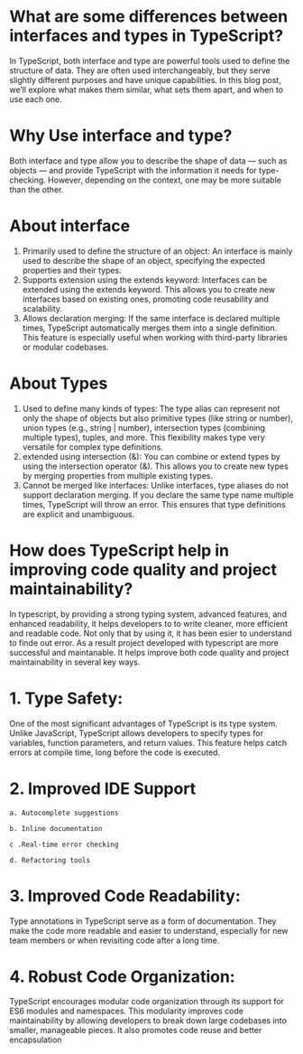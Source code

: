 # What are some differences between interfaces and types in TypeScript?

 In TypeScript, both interface and type are powerful tools used to define the structure of data. They are often used interchangeably, but they serve slightly different purposes and have unique capabilities. In this blog post, we’ll explore what makes them similar, what sets them apart, and when to use each one.

# Why Use interface and type?

Both interface and type allow you to describe the shape of data — such as objects — and provide TypeScript with the information it needs for type-checking. However, depending on the context, one may be more suitable than the other.


# About interface

1. Primarily used to define the structure of an object:
   An interface is mainly used to describe the shape of an object, specifying the expected properties and their types.
2. Supports extension using the extends keyword:
    Interfaces can be extended using the extends keyword. This allows you to create new interfaces based on existing ones, promoting code reusability and scalability.
3. Allows declaration merging:
    If the same interface is declared multiple times, TypeScript automatically merges them into a single definition. This feature is especially useful when working with third-party libraries or modular codebases.




# About Types

1. Used to define many kinds of types:
    The type alias can represent not only the shape of objects but also primitive types (like string or number), union types (e.g., string | number), intersection types (combining multiple types), tuples, and more. This flexibility makes type very versatile for complex type definitions.
2. extended using intersection (&):
    You can combine or extend types by using the intersection operator (&). This allows you to create new types by merging properties from multiple existing types.
3. Cannot be merged like interfaces:
    Unlike interfaces, type aliases do not support declaration merging. If you declare the same type name multiple times, TypeScript will throw an error. This ensures that type definitions are explicit and unambiguous.



# How does TypeScript help in improving code quality and project maintainability?

In typescript, by providing a strong typing system, advanced features, and enhanced readability, it helps developers to to write cleaner, more efficient and readable code. Not only that by using it, it has been esier to understand to finde out error. As a result project developed with typescript are more successful and maintanable. It helps improve both code quality and project maintainability in several key ways.

# 1. Type Safety:

One of the most significant advantages of TypeScript is its type system. Unlike JavaScript, TypeScript allows developers to specify types for variables, function parameters, and return values. This feature helps catch errors at compile time, long before the code is executed.

# 2. Improved IDE Support
    a. Autocomplete suggestions

    b. Inline documentation

    c .Real-time error checking

    d. Refactoring tools

# 3. Improved Code Readability: 

Type annotations in TypeScript serve as a form of documentation. They make the code more readable and easier to understand, especially for new team members or when revisiting code after a long time. 


# 4. Robust Code Organization:

TypeScript encourages modular code organization through its support for ES6 modules and namespaces. This modularity improves code maintainability by allowing developers to break down large codebases into smaller, manageable pieces. It also promotes code reuse and better encapsulation
